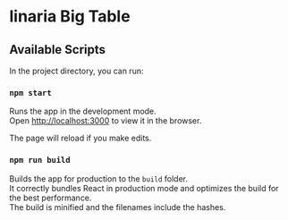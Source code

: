 # linaria Big Table

## Available Scripts

In the project directory, you can run:

### `npm start`

Runs the app in the development mode.<br>
Open [http://localhost:3000](http://localhost:3000) to view it in the browser.

The page will reload if you make edits.

### `npm run build`

Builds the app for production to the `build` folder.<br>
It correctly bundles React in production mode and optimizes the build for the best performance.<br>
The build is minified and the filenames include the hashes.
